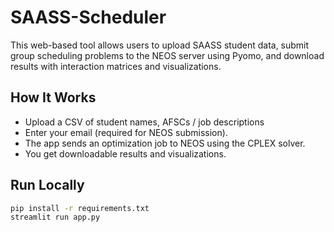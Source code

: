 # SAASS-Scheduler

This web-based tool allows users to upload SAASS student data, submit group scheduling problems to the NEOS server using Pyomo, and download results with interaction matrices and visualizations.

## How It Works
- Upload a CSV of student names, AFSCs / job descriptions
- Enter your email (required for NEOS submission).
- The app sends an optimization job to NEOS using the CPLEX solver.
- You get downloadable results and visualizations.

## Run Locally

```bash
pip install -r requirements.txt
streamlit run app.py
